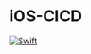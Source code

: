 # iOS-CICD

[![Swift](https://github.com/WAZ-Team/iOS-CICD/actions/workflows/swift.yml/badge.svg)](https://github.com/WAZ-Team/iOS-CICD/actions/workflows/swift.yml)
